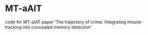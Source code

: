 # MT-aAIT
code for MT-aIAT paper ‘The trajectory of crime: Integrating mouse-tracking into concealed memory detection’
